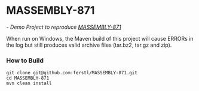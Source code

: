 # MASSEMBLY-871

*- Demo Project to reproduce [MASSEMBLY-871](https://issues.apache.org/jira/browse/MASSEMBLY-871)*

When run on Windows, the Maven build of this project will cause ERRORs in the log but still produces valid archive files (tar.bz2, tar.gz and zip).

### How to Build

```
git clone git@github.com:ferstl/MASSEMBLY-871.git
cd MASSEMBLY-871
mvn clean install
```
